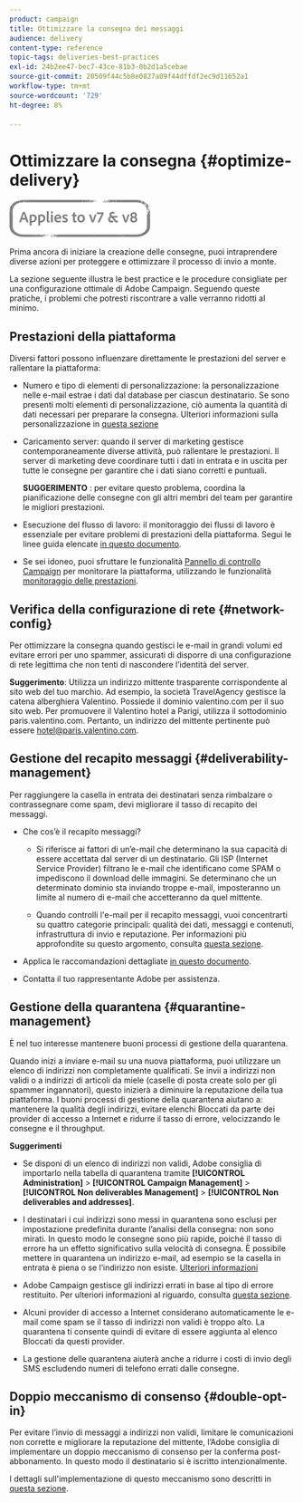 ```yaml
---
product: campaign
title: Ottimizzare la consegna dei messaggi
audience: delivery
content-type: reference
topic-tags: deliveries-best-practices
exl-id: 24b2ee47-bec7-43ce-81b3-0b2d1a5cebae
source-git-commit: 20509f44c5b8e0827a09f44dffdf2ec9d11652a1
workflow-type: tm+mt
source-wordcount: '729'
ht-degree: 8%

---
```


# Ottimizzare la consegna {#optimize-delivery}

![](../../assets/common.svg)

Prima ancora di iniziare la creazione delle consegne, puoi intraprendere diverse azioni per proteggere e ottimizzare il processo di invio a monte.

La sezione seguente illustra le best practice e le procedure consigliate per una configurazione ottimale di Adobe Campaign. Seguendo queste pratiche, i problemi che potresti riscontrare a valle verranno ridotti al minimo.

## Prestazioni della piattaforma

Diversi fattori possono influenzare direttamente le prestazioni del server e rallentare la piattaforma:

* Numero e tipo di elementi di personalizzazione: la personalizzazione nelle e-mail estrae i dati dal database per ciascun destinatario. Se sono presenti molti elementi di personalizzazione, ciò aumenta la quantità di dati necessari per preparare la consegna.  Ulteriori informazioni sulla personalizzazione in [questa sezione](about-personalization.md)

* Caricamento server: quando il server di marketing gestisce contemporaneamente diverse attività, può rallentare le prestazioni. Il server di marketing deve coordinare tutti i dati in entrata e in uscita per tutte le consegne per garantire che i dati siano corretti e puntuali.

   **SUGGERIMENTO** : per evitare questo problema, coordina la pianificazione delle consegne con gli altri membri del team per garantire le migliori prestazioni.

* Esecuzione del flusso di lavoro: il monitoraggio dei flussi di lavoro è essenziale per evitare problemi di prestazioni della piattaforma. Segui le linee guida elencate [in questo documento](../../workflow/using/workflow-best-practices.md#execution-and-performance).

* Se sei idoneo, puoi sfruttare le funzionalità [Pannello di controllo Campaign](https://experienceleague.adobe.com/docs/control-panel/using/discover-control-panel/key-features.html?lang=it) per monitorare la piattaforma, utilizzando le funzionalità [monitoraggio delle prestazioni](https://experienceleague.adobe.com/docs/control-panel/using/performance-monitoring/about-performance-monitoring.html).

## Verifica della configurazione di rete {#network-config}

Per ottimizzare la consegna quando gestisci le e-mail in grandi volumi ed evitare errori per uno spammer, assicurati di disporre di una configurazione di rete legittima che non tenti di nascondere l’identità del server.

**Suggerimento**: Utilizza un indirizzo mittente trasparente corrispondente al sito web del tuo marchio. Ad esempio, la società TravelAgency gestisce la catena alberghiera Valentino. Possiede il dominio valentino.com per il suo sito web. Per promuovere il Valentino hotel a Parigi, utilizza il sottodominio paris.valentino.com. Pertanto, un indirizzo del mittente pertinente può essere hotel@paris.valentino.com.

## Gestione del recapito messaggi {#deliverability-management}

Per raggiungere la casella in entrata dei destinatari senza rimbalzare o contrassegnare come spam, devi migliorare il tasso di recapito dei messaggi.

* Che cos’è il recapito messaggi?

   * Si riferisce ai fattori di un’e-mail che determinano la sua capacità di essere accettata dal server di un destinatario. Gli ISP (Internet Service Provider) filtrano le e-mail che identificano come SPAM o impediscono il download delle immagini. Se determinano che un determinato dominio sta inviando troppe e-mail, imposteranno un limite al numero di e-mail che accetteranno da quel mittente.

   * Quando controlli l&#39;e-mail per il recapito messaggi, vuoi concentrarti su quattro categorie principali: qualità dei dati, messaggi e contenuti, infrastruttura di invio e reputazione. Per informazioni più approfondite su questo argomento, consulta [questa sezione](about-deliverability.md).

* Applica le raccomandazioni dettagliate [in questo documento](about-deliverability.md).

* Contatta il tuo rappresentante Adobe per assistenza.

## Gestione della quarantena {#quarantine-management}

È nel tuo interesse mantenere buoni processi di gestione della quarantena.

Quando inizi a inviare e-mail su una nuova piattaforma, puoi utilizzare un elenco di indirizzi non completamente qualificati. Se invii a indirizzi non validi o a indirizzi di articoli da miele (caselle di posta create solo per gli spammer ingannatori), questo inizierà a diminuire la reputazione della tua piattaforma. I buoni processi di gestione della quarantena aiutano a: mantenere la qualità degli indirizzi, evitare elenchi Bloccati da parte dei provider di accesso a Internet e ridurre il tasso di errore, velocizzando le consegne e il throughput.

**Suggerimenti**

* Se disponi di un elenco di indirizzi non validi, Adobe consiglia di importarlo nella tabella di quarantena tramite **[!UICONTROL Administration]** > **[!UICONTROL Campaign Management]** > **[!UICONTROL Non deliverables Management]** > **[!UICONTROL Non deliverables and addresses]**.

* I destinatari i cui indirizzi sono messi in quarantena sono esclusi per impostazione predefinita durante l’analisi della consegna: non sono mirati. In questo modo le consegne sono più rapide, poiché il tasso di errore ha un effetto significativo sulla velocità di consegna. È possibile mettere in quarantena un indirizzo e-mail, ad esempio se la casella in entrata è piena o se l’indirizzo non esiste. [Ulteriori informazioni](#identifying-quarantined-addresses-for-a-delivery)

* Adobe Campaign gestisce gli indirizzi errati in base al tipo di errore restituito. Per ulteriori informazioni al riguardo, consulta [questa sezione](understanding-quarantine-management.md).


* Alcuni provider di accesso a Internet considerano automaticamente le e-mail come spam se il tasso di indirizzi non validi è troppo alto. La quarantena ti consente quindi di evitare di essere aggiunta al elenco Bloccati da questi provider.

* La gestione delle quarantena aiuterà anche a ridurre i costi di invio degli SMS escludendo numeri di telefono errati dalle consegne.

## Doppio meccanismo di consenso {#double-opt-in}

Per evitare l’invio di messaggi a indirizzi non validi, limitare le comunicazioni non corrette e migliorare la reputazione del mittente, l’Adobe consiglia di implementare un doppio meccanismo di consenso per la conferma post-abbonamento. In questo modo il destinatario si è iscritto intenzionalmente.

I dettagli sull&#39;implementazione di questo meccanismo sono descritti in [questa sezione](../../web/using/use-cases--web-forms.md).
